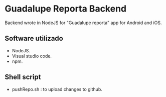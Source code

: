 <!-- file in markdown format : .md -->
# Guadalupe Reporta Backend
Backend wrote in NodeJS  for "Guadalupe reporta" app for Android and iOS.

## Software utilizado
* NodeJS.
* Visual studio code.
* npm.

## Shell script
* pushRepo.sh : to upload changes to github.  
